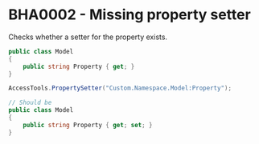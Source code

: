 # BHA0002 - Missing property setter

Checks whether a setter for the property exists.

````csharp
public class Model
{
    public string Property { get; }
}

AccessTools.PropertySetter("Custom.Namespace.Model:Property");

// Should be
public class Model
{
    public string Property { get; set; }
}
````

